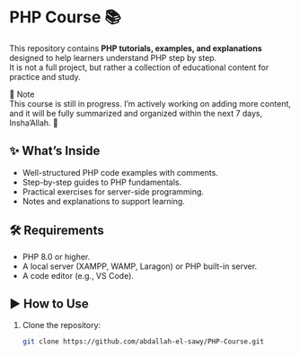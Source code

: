 # PHP Course 📚

This repository contains **PHP tutorials, examples, and explanations** designed to help learners understand PHP step by step.  
It is not a full project, but rather a collection of educational content for practice and study.

   📌 Note  
This course is still in progress. I’m actively working on adding more content, and it will be fully summarized and organized within the next 7 days, Insha’Allah. 🚀
 

## ✨ What’s Inside
- Well-structured PHP code examples with comments.
- Step-by-step guides to PHP fundamentals.
- Practical exercises for server-side programming.
- Notes and explanations to support learning.

## 🛠️ Requirements
- PHP 8.0 or higher.
- A local server (XAMPP, WAMP, Laragon) or PHP built-in server.
- A code editor (e.g., VS Code).

## ▶️ How to Use
1. Clone the repository:
   ```bash
   git clone https://github.com/abdallah-el-sawy/PHP-Course.git
